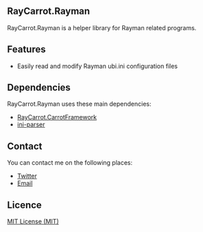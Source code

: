 ## RayCarrot.Rayman
RayCarrot.Rayman is a helper library for Rayman related programs.

## Features
- Easily read and modify Rayman ubi.ini configuration files

## Dependencies
RayCarrot.Rayman uses these main dependencies:

- [RayCarrot.CarrotFramework](https://github.com/RayCarrot/Carrot-Framework)
- [ini-parser](https://github.com/rickyah/ini-parser)

## Contact
You can contact me on the following places:

- [Twitter](https://twitter.com/RayCarrot)
- [Email](mailto:RayCarrotMaster@gmail.com)

## Licence

[MIT License (MIT)](./LICENSE)
